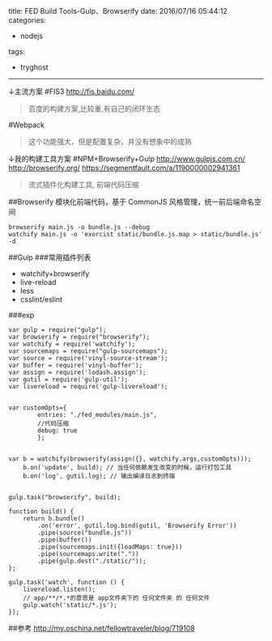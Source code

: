 title: FED Build Tools-Gulp、Browserify
date: 2016/07/16 05:44:12
categories:

 - nodejs 


tags:

- tryghost

---

↓主流方案
#FIS3
http://fis.baidu.com/
>百度的构建方案,比较重,有自己的闭环生态

#Webpack
>这个功能强大，但是配置复杂，并没有想象中的成熟

↓我的构建工具方案
#NPM+Browserify+Gulp
http://www.gulpjs.com.cn/
http://browserify.org/
https://segmentfault.com/a/1190000002941361
>流式插件化构建工具, 前端代码压缩

##Browserify
模块化前端代码，基于 CommonJS 风格管理，统一前后端命名空间
```language-bash
browserify main.js -o bundle.js --debug
watchify main.js -o 'exorcist static/bundle.js.map > static/bundle.js' -d
```

##Gulp
###常用插件列表
* watchify+browserify
* live-reload
* less
* csslint/eslint

###exp
```language-bash
var gulp = require("gulp");
var browserify = require("browserify");
var watchify = require('watchify');
var sourcemaps = require("gulp-sourcemaps");
var source = require('vinyl-source-stream');
var buffer = require('vinyl-buffer');
var assign = require('lodash.assign');
var gutil = require('gulp-util');
var livereload = require('gulp-livereload');


var customOpts={
        entries: "./fed_modules/main.js",
        //代码压缩
        debug: true
        };
        

var b = watchify(browserify(assign({}, watchify.args,customOpts)));
    b.on('update', build); // 当任何依赖发生改变的时候，运行打包工具
    b.on('log', gutil.log); // 输出编译日志到终端
    
    
gulp.task("browserify", build);

function build() {
    return b.bundle()
        .on('error', gutil.log.bind(gutil, 'Browserify Error'))
        .pipe(source("bundle.js"))
        .pipe(buffer())
        .pipe(sourcemaps.init({loadMaps: true}))
        .pipe(sourcemaps.write("."))
        .pipe(gulp.dest("./static/"));
};

gulp.task('watch', function () {    
    livereload.listen();
    // app/**/*.*的意思是 app文件夹下的 任何文件夹 的 任何文件
    gulp.watch('static/*.js');
});

```

##参考
http://my.oschina.net/fellowtraveler/blog/719108







